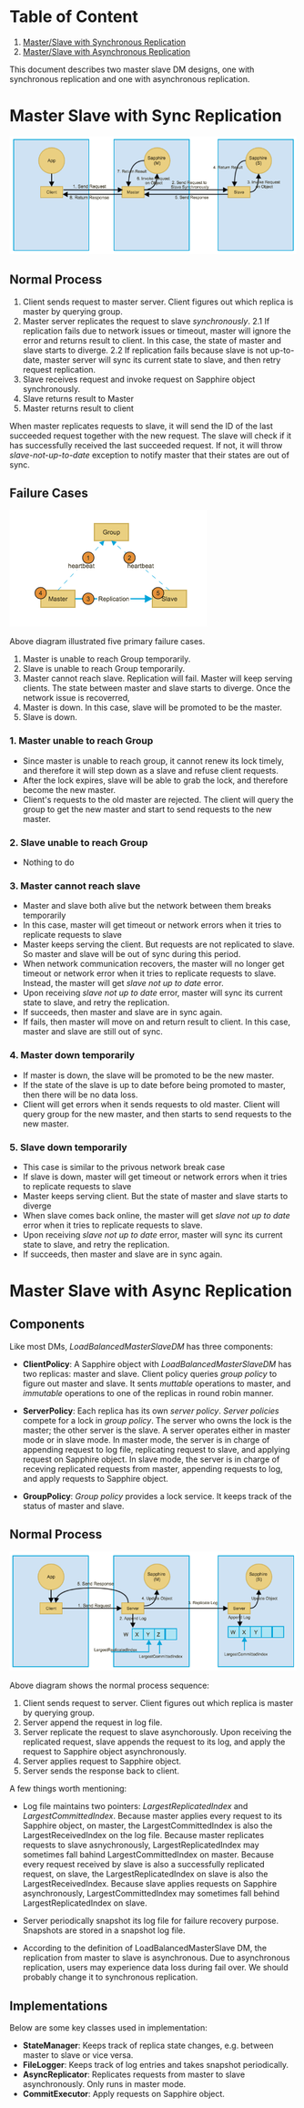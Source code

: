 # Table of Content
1. [Master/Slave with Synchronous Replication](#master-slave-with-sync-replication)
2. [Master/Slave with Asynchronous Replication](#master-slave-with-async-replication)

This document describes two master slave DM designs, one with synchronous replication and one with asynchronous replication.

# Master Slave with Sync Replication
![MasterSlaveSyncDM](../images/MasterSlaveSynchronousDiagram.png)

## Normal Process
1. Client sends request to master server. Client figures out which replica is master by querying group.
2. Master server replicates the request to slave *synchronously*.
  2.1 If replication fails due to network issues or timeout, master will ignore the error and returns result to client. In this case, the state of master and slave starts to diverge.
  2.2 If replication fails because slave is not up-to-date, master server will sync its current state to slave, and then retry request replication.
3. Slave receives request and invoke request on Sapphire object synchronously.
4. Slave returns result to Master
5. Master returns result to client

When master replicates requests to slave, it will send the ID of the last succeeded request together with the new request. The slave will check if it has successfully received the last succeeded request. If not, it will throw *slave-not-up-to-date* exception to notify master that their states are out of sync. 

## Failure Cases

![MasterSlaveFailureCases](../images/MasterSlaveFailureCases.png)

Above diagram illustrated five primary failure cases.
1. Master is unable to reach Group temporarily. 
2. Slave is unable to reach Group temporarily. 
3. Master cannot reach slave. Replication will fail. Master will keep serving clients. The state between master and slave starts to diverge. Once the network issue is recoverred, 
4. Master is down. In this case, slave will be promoted to be the master.
5. Slave is down. 

### 1. Master unable to reach Group
* Since master is unable to reach group, it cannot renew its lock timely, and therefore it will step down as a slave and refuse client requests.
* After the lock expires, slave will be able to grab the lock, and therefore become the new master.
* Client's requests to the old master are rejected. The client will query the group to get the new master and start to send requests to the new master.

### 2. Slave unable to reach Group
* Nothing to do

### 3. Master cannot reach slave
* Master and slave both alive but the network between them breaks temporarily
* In this case, master will get timeout or network errors when it tries to replicate requests to slave
* Master keeps serving the client. But requests are not replicated to slave. So master and slave will be out of sync during this period.
* When network communication recovers, the master will no longer get timeout or network error when it tries to replicate requests to slave. Instead, the master will get *slave not up to date* error. 
* Upon receiving *slave not up to date* error, master will sync its current state to slave, and retry the replication.
* If succeeds, then master and slave are in sync again.
* If fails, then master will move on and return result to client. In this case, master and slave are still out of sync.

### 4. Master down temporarily
* If master is down, the slave will be promoted to be the new master.
* If the state of the slave is up to date before being promoted to master, then there will be no data loss.
* Client will get errors when it sends requests to old master. Client will query group for the new master, and then starts to send requests to the new master.

### 5. Slave down temporarily 
* This case is similar to the privous network break case
* If slave is down, master will get timeout or network errors when it tries to replicate requests to slave
* Master keeps serving client. But the state of master and slave starts to diverge
* When slave comes back online, the master will get *slave not up to date* error when it tries to replicate requests to slave.
* Upon receiving *slave not up to date* error, master will sync its current state to slave, and retry the replication.
* If succeeds, then master and slave are in sync again.

# Master Slave with Async Replication

## Components
Like most DMs, *LoadBalancedMasterSlaveDM* has three components:

* **ClientPolicy**: A Sapphire object with *LoadBalancedMasterSlaveDM* has two replicas: master and slave. Client policy queries *group policy* to figure out master and slave. It sents *muttable* operations to master, and *immutable* operations to one of the replicas in round robin manner.

* **ServerPolicy**: Each replica has its own *server policy*. *Server policies* compete for a lock in *group policy*. The server who owns the lock is the master; the other server is the slave. A server operates either in master mode or in slave mode. In master mode, the server is in charge of appending request to log file, replicating request to slave, and applying request on Sapphire object. In slave mode, the server is in charge of receving replicated requests from master, appending requests to log, and apply requests to Sapphire object. 

* **GroupPolicy**: *Group policy* provides a lock service. It keeps track of the status of master and slave.

## Normal Process
![MasterSlaveDM](../images/MasterSlaveDiagram.png)

Above diagram shows the normal process sequence:

1. Client sends request to server. Client figures out which replica is master by querying group.
2. Server append the request in log file.
3. Server replicate the request to slave asynchorously. Upon receiving the replicated request, slave appends the request to its log, and apply the request to Sapphire object asynchronously.
4. Server applies request to Sapphire object.
5. Server sends the response back to client.

A few things worth mentioning:

* Log file maintains two pointers: *LargestReplicatedIndex* and *LargestCommittedIndex*. Because master applies every request to its Sapphire object, on master, the LargestCommittedIndex is also the LargestReceivedIndex on the log file. Because master replicates requests to slave asnychronously, LargestReplicatedIndex may sometimes fall bahind LargestCommittedIndex on master. Because every request received by slave is also a successfully replicated request, on slave, the LargestReplicatedIndex on slave is also the LargestReceivedIndex. Because slave applies requests on Sapphire asynchronously, LargestCommittedIndex may sometimes fall behind LargestReplicatedIndex on slave. 

* Server periodically snapshot its log file for failure recovery purpose. Snapshots are stored in a snapshot log file.

* According to the definition of LoadBalancedMasterSlave DM, the replication from master to slave is asynchronous. Due to asynchronous replication, users may experience data loss during fail over. We should probably change it to synchronous replication.

## Implementations

Below are some key classes used in implementation:

* **StateManager**: Keeps track of replica state changes, e.g. between master to slave or vice versa.
* **FileLogger**: Keeps track of log entries and takes snapshot periodically.
* **AsyncReplicator**: Replicates requests from master to slave asynchronously. Only runs in master mode.
* **CommitExecutor**: Apply requests on Sapphire object.
